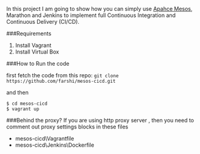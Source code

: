 In this project I am going to show how you can simply use [Apahce Mesos](http://http://mesos.apache.org/), Marathon and  Jenkins to implement full Continuous Integration and Continuous Delivery (CI/CD).

###Requirements

1. Install Vagrant
2. Install Virtual Box

###How to Run the code

first fetch the code from this repo:
`git clone https://github.com/farshi/mesos-cicd.git`

and then

```shell
$ cd mesos-cicd
$ vagrant up
```
###Behind the proxy?
If you are using http proxy server , then you need to comment out proxy settings blocks in these files

- mesos-cicd\Vagrantfile
- mesos-cicd\Jenkins\Dockerfile
